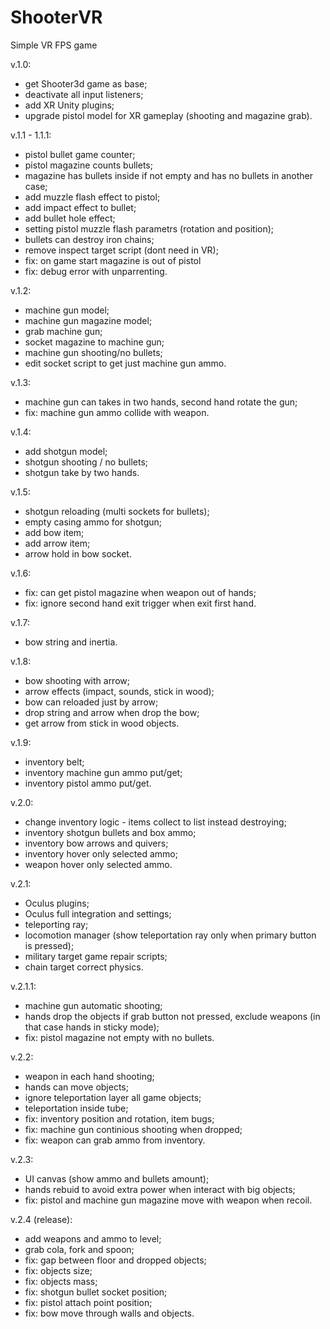 # ShooterVR
Simple VR FPS game

v.1.0:
- get Shooter3d game as base;
- deactivate all input listeners;
- add XR Unity plugins;
- upgrade pistol model for XR gameplay (shooting and magazine grab).

v.1.1 - 1.1.1:
- pistol bullet game counter;
- pistol magazine counts bullets;
- magazine has bullets inside if not empty and has no bullets in another case;
- add muzzle flash effect to pistol;
- add impact effect to bullet;
- add bullet hole effect;
- setting pistol muzzle flash parametrs (rotation and position);
- bullets can destroy iron chains;
- remove inspect target script (dont need in VR);
- fix: on game start magazine is out of pistol
- fix: debug error with unparrenting.

v.1.2:
- machine gun model;
- machine gun magazine model;
- grab machine gun;
- socket magazine to machine gun;
- machine gun shooting/no bullets;
- edit socket script to get just machine gun ammo.

v.1.3:
- machine gun can takes in two hands, second hand rotate the gun;
- fix: machine gun ammo collide with weapon.

v.1.4:
- add shotgun model;
- shotgun shooting / no bullets;
- shotgun take by two hands.

v.1.5:
- shotgun reloading (multi sockets for bullets);
- empty casing ammo for shotgun;
- add bow item;
- add arrow item;
- arrow hold in bow socket.

v.1.6:
- fix: can get pistol magazine when weapon out of hands;
- fix: ignore second hand exit trigger when exit first hand.

v.1.7:
- bow string and inertia.

v.1.8:
- bow shooting with arrow;
- arrow effects (impact, sounds, stick in wood);
- bow can reloaded just by arrow;
- drop string and arrow when drop the bow;
- get arrow from stick in wood objects.

v.1.9:
- inventory belt;
- inventory machine gun ammo put/get;
- inventory pistol ammo put/get.

v.2.0:
- change inventory logic - items collect to list instead destroying;
- inventory shotgun bullets and box ammo;
- inventory bow arrows and quivers;
- inventory hover only selected ammo;
- weapon hover only selected ammo.

v.2.1:
- Oculus plugins;
- Oculus full integration and settings;
- teleporting ray;
- locomotion manager (show teleportation ray only when primary button is pressed);
- military target game repair scripts;
- chain target correct physics.

v.2.1.1:
- machine gun automatic shooting;
- hands drop the objects if grab button not pressed, exclude weapons (in that case hands in sticky mode);
- fix: pistol magazine not empty with no bullets.

v.2.2:
- weapon in each hand shooting;
- hands can move objects;
- ignore teleportation layer all game objects;
- teleportation inside tube;
- fix: inventory position and rotation, item bugs;
- fix: machine gun continious shooting when dropped;
- fix: weapon can grab ammo from inventory.

v.2.3:
- UI canvas (show ammo and bullets amount);
- hands rebuid to avoid extra power when interact with big objects;
- fix: pistol and machine gun magazine move with weapon when recoil.

v.2.4 (release):
- add weapons and ammo to level;
- grab cola, fork and spoon;
- fix: gap between floor and dropped objects;
- fix: objects size;
- fix: objects mass;
- fix: shotgun bullet socket position;
- fix: pistol attach point position;
- fix: bow move through walls and objects.
